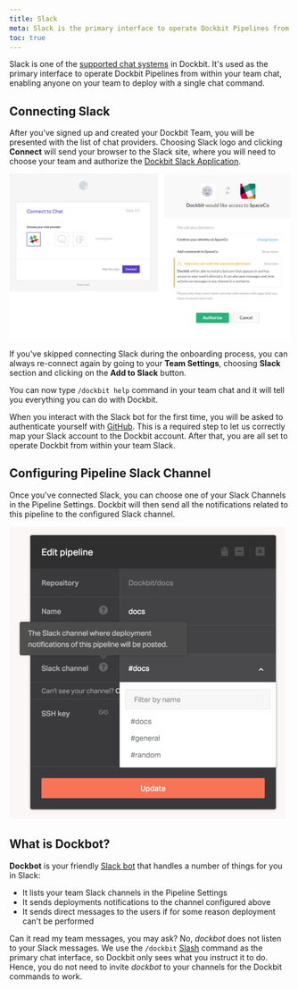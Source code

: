 ```yaml
---
title: Slack
meta: Slack is the primary interface to operate Dockbit Pipelines from within your team chat, enabling anyone on your team to deploy with a single chat command.
toc: true
---
```


Slack is one of the [supported chat systems](/chats) in Dockbit. It's used as the primary interface to operate Dockbit Pipelines from within your team chat, enabling anyone on your team to deploy with a single chat command.

## Connecting Slack

After you've signed up and created your Dockbit Team, you will be presented with the list of chat providers. Choosing Slack logo and clicking **Connect** will send your browser to the Slack site, where you will need to choose your team and authorize the [Dockbit Slack Application](https://slack.com/apps/A0FLBC3JQ-dockbit).

![Connecting Slack](../images/chats/slack-connect.png)

If you've skipped connecting Slack during the onboarding process, you can always re-connect again by going to your **Team Settings**, choosing **Slack** section and clicking on the **Add to Slack** button.

You can now type `/dockbit help` command in your team chat and it will tell you everything you can do with Dockbit.

When you interact with the Slack bot for the first time, you will be asked to authenticate yourself with [GitHub](../vcs/github). This is a required step to let us correctly map your Slack account to the Dockbit account. After that, you are all set to operate Dockbit from within your team Slack.


## Configuring Pipeline Slack Channel

Once you've connected Slack, you can choose one of your Slack Channels in the Pipeline Settings. Dockbit will then send all the notifications related to this pipeline to the configured Slack channel.

![Configuring Pipeline Slack Channel](../images/chats/slack-pipeline-channel.png)


## What is Dockbot?

**Dockbot** is your friendly [Slack bot](https://api.slack.com/bot-users) that handles a number of things for you in Slack:

* It lists your team Slack channels in the Pipeline Settings
* It sends deployments notifications to the channel configured above
* It sends direct messages to the users if for some reason deployment can't be performed

Can it read my team messages, you may ask? No, _dockbot_ does not listen to your Slack messages. We use the `/dockbit` [Slash](https://api.slack.com/slash-commands) command as the primary chat interface, so Dockbit only sees what you instruct it to do. Hence, you do not need to invite _dockbot_ to your channels for the Dockbit commands to work.
